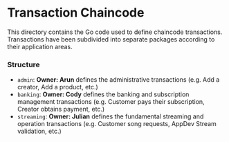 # Transaction Chaincode

This directory contains the Go code used to define chaincode transactions. Transactions have been subdivided into 
separate packages according to their application areas.

### Structure

* `admin`: **Owner: Arun** defines the administrative transactions (e.g. Add a creator, Add a product, etc.)
* `banking`: **Owner: Cody** defines the banking and subscription management transactions 
    (e.g. Customer pays their subscription, Creator obtains payment, etc.)
* `streaming`: **Owner: Julian** defines the fundamental streaming and operation transactions 
    (e.g. Customer song requests, AppDev Stream validation, etc.)